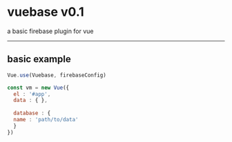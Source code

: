 # vuebase v0.1
a basic firebase plugin for vue
***

## basic example

```js
Vue.use(Vuebase, firebaseConfig)

const vm = new Vue({
  el : '#app',
  data : { },
  
  database : {
  name : 'path/to/data'
  }
})
```
